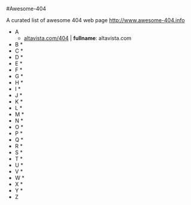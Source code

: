 #Awesome-404

A curated list of awesome 404 web page http://www.awesome-404.info

* A
	* [altavista.com/404](http://www.altavista.com/404) | **fullname**: altavista.com
* B
	*  
* C
	* 
* D
	* 
* E
	* 
* F
	* 
* G
	* 
* H
	* 
* I
	* 
* J
	* 
* K
	* 
* L
	* 
* M
	* 
* N
	* 
* O
	* 
* P
	* 
* Q
	* 
* R
	* 
* S
	* 
* T
	* 
* U
	* 
* V
	* 
* W
	* 
* X
	* 
* Y
	* 
* Z

	
